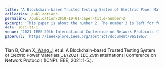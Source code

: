 ```yaml
---
title: "A Blockchain-based Trusted Testing System of Electric Power Materials"
collection: publications
permalink: /publication/2010-10-01-paper-title-number-2
excerpt: 'This paper is about the number 2. The number 3 is left for future work.'
date: 2021-11-1
venue: '2021 IEEE 29th International Conference on Network Protocols (ICNP), 2021'
paperurl: 'https://ieeexplore.ieee.org/abstract/document/9651966/'
---
```


Tian B, Chen X,<ins> Wang J</ins>, et al. A Blockchain-based Trusted Testing System of Electric Power Materials[C]//2021 IEEE 29th International Conference on Network Protocols (ICNP). IEEE, 2021: 1-5.).
